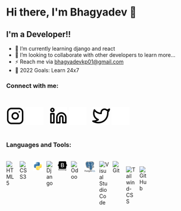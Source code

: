 # Hi there, I'm Bhagyadev  👋




## I'm a  Developer!!
- 🔭 I’m currently learning django and react
- 👯 I’m looking to collaborate with other developers to learn more...
- ⚡ Reach me via bhagyadevkp01@gmail.com
- 🥅 2022 Goals: Learn 24x7


### Connect with me:
<br/>

[![website](./img/instagram-light.svg)](https://www.instagram.com/bhagyadevkp/#gh-light-mode-only)
[![website](./img/instagram-dark.svg)](https://www.instagram.com/bhagyadevkp/#gh-dark-mode-only)
&nbsp;&nbsp;
[![website](./img/linkedin-light.svg)](https://www.linkedin.com/in/bhagyadev-kp/#gh-light-mode-only)
[![website](./img/linkedin-dark.svg)](https://www.linkedin.com/in/bhagyadev-kp/#gh-dark-mode-only)
&nbsp;&nbsp;
[![website](./img/twitter-light.svg)](https://twitter.com/intent/follow?original_referer=https%3A%2F%2Fgithub.com%2Fbhagyadev&screen_name=bhagyadevkp#gh-light-mode-only)
[![website](./img/twitter-dark.svg)](https://twitter.com/intent/follow?original_referer=https%3A%2F%2Fgithub.com%2Fbhagyadev&screen_name=bhagyadevkp#gh-dark-mode-only)
<br/>
<br/>


### Languages and Tools:
<Br/>


<img align="left" alt="HTML5" width="26px" src="https://cdn.jsdelivr.net/gh/devicons/devicon/icons/html5/html5-original.svg" style="padding-right:10px;" />

<img align="left" alt="CSS3" width="26px" src="https://cdn.jsdelivr.net/gh/devicons/devicon/icons/css3/css3-original.svg" style="padding-right:10px;" />

<img align="left" alt="Python" width="26px" src="https://raw.githubusercontent.com/devicons/devicon/master/icons/python/python-original.svg" style="padding-right:10px;" />

<img align="left" alt="Django" width="20px" src="https://cdn.worldvectorlogo.com/logos/django.svg" style="padding-right:10px;" />

<img align="left" alt="Python" width="26px" src="https://raw.githubusercontent.com/devicons/devicon/master/icons/bootstrap/bootstrap-plain-wordmark.svg" style="padding-right:10px;" />

<img align="left" alt="Odoo" width="26px" src="https://cdn.worldvectorlogo.com/logos/odoo.svg" style="padding-right:10px;" />

<img align="left" alt="Postgresql" width="30px" src="https://raw.githubusercontent.com/devicons/devicon/master/icons/postgresql/postgresql-original-wordmark.svg" style="padding-right:10px" />
<img align="left" alt="Visual Studio Code" width="26px" src="https://cdn.jsdelivr.net/gh/devicons/devicon/icons/vscode/vscode-original.svg" style="padding-right:10px;">

<img align="left" alt="Git" width="26px" src="https://cdn.jsdelivr.net/gh/devicons/devicon/icons/git/git-original.svg" style="padding-right:10px;" />



<img align="left" alt="Tailwind-CSS" width="26px" src="https://www.vectorlogo.zone/logos/tailwindcss/tailwindcss-icon.svg
" style="padding-right:10px;" />
<img align="left" alt="GitHub" width="26px" src="https://user-images.githubusercontent.com/3369400/139447912-e0f43f33-6d9f-45f8-be46-2df5bbc91289.png" style="padding-right:10px;" />

<!-- <img align="left" alt="GitHub" width="26px" src="https://user-images.githubusercontent.com/3369400/139448065-39a229ba-4b06-434b-bc67-616e2ed80c8f.png" style="padding-right:10px;" /> -->